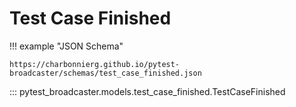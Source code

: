 # Test Case Finished

!!! example "JSON Schema"

    https://charbonnierg.github.io/pytest-broadcaster/schemas/test_case_finished.json

::: pytest_broadcaster.models.test_case_finished.TestCaseFinished


<style>
  .md-content__button {
    display: none;
  }
</style>
